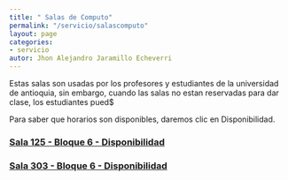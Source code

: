 ```yaml
---
title: " Salas de Computo"
permalink: "/servicio/salascomputo"
layout: page
categories:
- servicio
autor: Jhon Alejandro Jaramillo Echeverri
---
```

Estas salas son usadas por los profesores y estudiantes de la universidad de antioquia, sin embargo, cuando las salas no estan reservadas para dar clase, los estudiantes pued$

Para saber que horarios son disponibles, daremos clic en Disponibilidad.

### [Sala 125 - Bloque 6 - Disponibilidad](https://docs.google.com/spreadsheets/d/1ldumKep-k7bnRG-MXzXPc61s8ZEdkH2KRFIeEKwTSpg/edit?usp=sharing)


### [Sala 303 - Bloque 6 - Disponibilidad](https://docs.google.com/spreadsheets/d/1iuM4ve8e2fOUbe-Uj7ZWeyZj_-fXbDLbe099-hv4UJE/edit?usp=sharing)